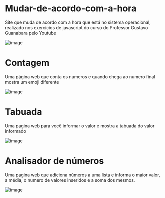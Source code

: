 # Mudar-de-acordo-com-a-hora
Site que muda de acordo com a hora que está no sistema operacional, realizado nos exercicios de javascript do curso do Professor  Gustavo Guanabara pelo Youtube

![image](https://user-images.githubusercontent.com/84422477/220733580-3817ffba-c7d2-4531-831e-02aaf6f86fbd.png)

# Contagem
Uma página web que conta os numeros e quando chega ao numero final mostra um emoji diferente

![image](https://user-images.githubusercontent.com/84422477/221277831-8a35543f-1507-4353-b603-2cf721a5d3d0.png)


# Tabuada
Uma pagina web para você informar o valor e mostra a tabuada do valor informado

![image](https://user-images.githubusercontent.com/84422477/221277908-6482368f-385f-4707-b0a1-346a0296fd72.png)


# Analisador de números
Uma pagina web que adiciona números a uma lista e informa o maior valor, a média, o numero de valores inseridos e a soma dos mesmos.

![image](https://user-images.githubusercontent.com/84422477/221278091-28031042-040e-45dd-8627-0193eb80012b.png)

